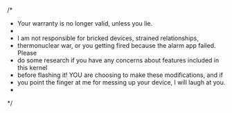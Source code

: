 /*
* Your warranty is no longer valid, unless you lie.
*
* I am not responsible for bricked devices, strained relationships,
* thermonuclear war, or you getting fired because the alarm app failed. Please
* do some research if you have any concerns about features included in this kernel
* before flashing it! YOU are choosing to make these modifications, and if
* you point the finger at me for messing up your device, I will laugh at you.
*
*/
